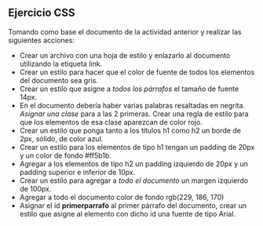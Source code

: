 ## Ejercicio CSS

Tomando como base el documento de la actividad anterior y realizar las siguientes acciones:

* Crear un archivo con una hoja de estilo y enlazarlo al documento utilizando la etiqueta link.
* Crear un estilo para hacer que el color de fuente de todos los elementos del documento sea gris.
* Crear un estilo que asigne a *todos los párrafos* el tamaño de fuente 14px.
* En el documento debería haber varias palabras resaltadas en negrita. *Asignar una clase* para a las 2 primeras. Crear una regla de estilo para que los elementos de esa clase aparezcan de color rojo.
* Crear un estilo que ponga tanto a los títulos h1 como h2 un borde de 2px, sólido, de color azul.
* Crear un estilo para los elementos de tipo h1 tengan un padding de 20px y un color de fondo #ff5b1b.
* Agregar a los elementos de tipo h2 un padding izquierdo de 20px y un padding superior e inferior de 10px.
* Crear un estilo para agregar a *todo el documento* un margen izquierdo de 100px.
* Agregar a todo el documento color de fondo rgb(229, 186, 170)
* Asignar el id **primerparrafo** al primer párrafo del documento, crear un estilo que asigne al elemento con dicho id una fuente de tipo Arial.
